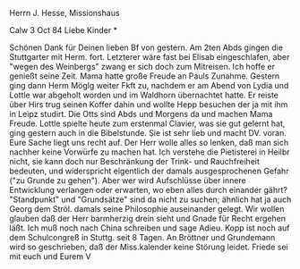 Herrn J. Hesse, Missionshaus

 Calw 3 Oct 84
Liebe Kinder <Marie>*

Schönen Dank für Deinen lieben Bf von gestern. Am 2ten Abds gingen die Stuttgarter mit Herm. fort. Letzterer wäre fast bei Elisab eingeschlafen, aber "wegen des Weinbergs" zwang er sich doch zum Mitreisen. Ich hoffe er genießt seine Zeit. Mama hatte große Freude an Pauls Zunahme. Gestern ging dann Herm Möglg weiter Fkft zu, nachdem er am Abend von Lydia und Lottle war abgeholt worden und im Waldhorn übernachtet hatte. Er reiste über Hirs trug seinen Koffer dahin und wollte Hepp besuchen der ja mit ihm in Leipz studirt. Die Otts sind Abds und Morgens da und machen Mama Freude. Lottle spielte heute zum erstenmal Clavier, was sie gut gelernt hat, ging gestern auch in die Bibelstunde. Sie ist sehr lieb und macht DV. voran. 
Eure Sache liegt uns recht auf. Der Herr wolle alles so lenken, daß man sich nachher keine Vorwürfe zu machen hat. Ich verstehe die Pietisterei in Heilbr nicht, sie kann doch nur Beschränkung der Trink- und Rauchfreiheit bedeuten, und widerspricht eigentlich der damals ausgesprochenen Gefahr ("zu Grunde zu gehen"). Aber wer wird Aufschlüsse über innere Entwicklung verlangen oder erwarten, wo eben alles durch einander gährt? "Standpunkt" und "Grundsätze" sind da nicht zu suchen; ähnlich hat ja auch Georg dem Ströl. damals seine Philosophie auseinander gelegt. Wir wollen glauben daß der Herr barmherzig drein sieht und Gnade für Recht ergehen läßt. 
Ich muß noch nach China schreiben und sage Adieu. Kopp ist noch auf dem Schulcongreß in Stuttg. seit 8 Tagen. An Bröttner und Grundemann wird so geschrieben, daß der Miss.kalender keine Störung leidet. Friede sei mit euch und
 Eurem V
